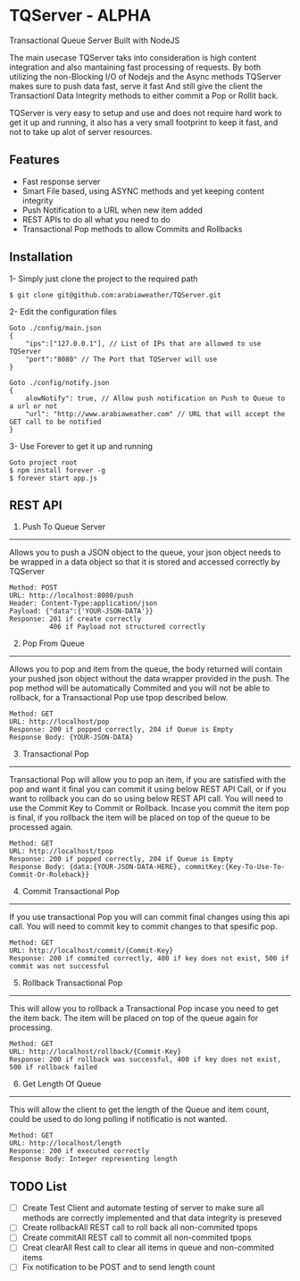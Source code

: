 TQServer - ALPHA
========

Transactional Queue Server Built with NodeJS

The main usecase TQServer taks into consideration is high content integration and also mantaining fast processing of requests.
By both utilizing the non-Blocking I/O of Nodejs and the Async methods TQServer makes sure to push data fast, serve it fast 
And still give the client the Transactionl Data Integrity methods to either commit a Pop or Rollit back. 

TQServer is very easy to setup and use and does not require hard work to get it up and running, it also has a very small 
footprint to keep it fast, and not to take up alot of server resources. 

Features
------

- Fast response server 
- Smart File based, using ASYNC methods and yet keeping content integrity 
- Push Notification to a URL when new item added 
- REST APIs to do all what you need to do
- Transactional Pop methods to allow Commits and Rollbacks 

Installation
---

1- Simply just clone the project to the required path

    $ git clone git@github.com:arabiaweather/TQServer.git

2- Edit the configuration files 

    Goto ./config/main.json
    {
        "ips":["127.0.0.1"], // List of IPs that are allowed to use TQServer
        "port":"8080" // The Port that TQServer will use
    }
    
    Goto ./config/notify.json
    {
        alowNotify": true, // Allow push notification on Push to Queue to a url or not 
        "url": "http://www.arabiaweather.com" // URL that will accept the GET call to be notified 
    }

3- Use Forever to get it up and running 
    
    Goto project root
    $ npm install forever -g
    $ forever start app.js
    
REST API
-

1) Push To Queue Server 
------

Allows you to push a JSON object to the queue, your json object needs to be wrapped in a data object so that it is stored and accessed correctly by TQServer

    Method: POST
    URL: http://localhost:8080/push
    Header: Content-Type:application/json
    Payload: {"data":{'YOUR-JSON-DATA'}}
    Response: 201 if create correctly
              406 if Payload not structured correctly

2) Pop From Queue
------

Allows you to pop and item from the queue, the body returned will contain your pushed json object without the data wrapper provided in the push. The pop method will be automatically Commited and you will not be able to rollback, for a Transactional Pop use tpop described below. 

    Method: GET 
    URL: http://localhost/pop
    Response: 200 if popped correctly, 204 if Queue is Empty  
    Response Body: {YOUR-JSON-DATA}
    
3) Transactional Pop
------

Transactional Pop will allow you to pop an item, if you are satisfied with the pop and want it final you can commit it using below REST API Call, or if you want to rollback you can do so using below REST API call. You will need to use the Commit Key to Commit or Rollback. Incase you commit the item pop is final, if you rollback the item will be placed on top of the queue to be processed again. 

    Method: GET
    URL: http://localhost/tpop
    Response: 200 if popped correctly, 204 if Queue is Empty 
    Response Body: {data:{YOUR-JSON-DATA-HERE}, commitKey:{Key-To-Use-To-Commit-Or-Roleback}}
    
4) Commit Transactional Pop
------

If you use transactional Pop you will can commit final changes using this api call. You will need to commit key to commit changes to that spesific pop. 

    Method: GET
    URL: http://localhost/commit/{Commit-Key}
    Response: 200 if commited correctly, 400 if key does not exist, 500 if commit was not successful 
    
5) Rollback Transactional Pop
------

This will allow you to rollback a Transactional Pop incase you need to get the item back. The item will be placed on top of the queue again for processing. 

    Method: GET
    URL: http://localhost/rollback/{Commit-Key}
    Response: 200 if rollback was successful, 400 if key does not exist, 500 if rollback failed

6) Get Length Of Queue 
------

This will allow the client to get the length of the Queue and item count, could be used to do long polling if notificatio is not wanted. 

    Method: GET 
    URL: http://localhost/length
    Response: 200 if executed correctly 
    Response Body: Integer representing length


TODO List 
---

- [ ] Create Test Client and automate testing of server to make sure all methods are correctly implemented and that data integrity is preseved
- [ ] Create rollbackAll REST call to roll back all non-commited tpops
- [ ] Create commitAll REST call to commit all non-commited tpops 
- [ ] Creat clearAll Rest call to clear all items in queue and non-commited items
- [ ] Fix notification to be POST and to send length count 

